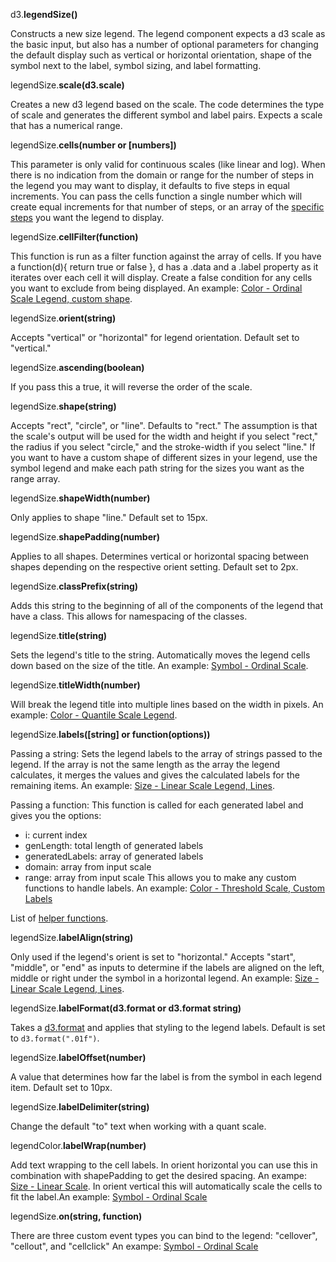 d3.**legendSize()**

Constructs a new size legend. The legend component expects a d3 scale as the basic input, but also has a number of optional parameters for changing the default display such as vertical or horizontal orientation, shape of the symbol next to the label, symbol sizing, and label formatting.

legendSize.**scale(d3.scale)**

Creates a new d3 legend based on the scale. The code determines the type of scale and generates the different symbol and label pairs. Expects a scale that has a numerical range.

legendSize.**cells(number or [numbers])**

This parameter is only valid for continuous scales (like linear and log). When there is no indication from the domain or range for the number of steps in the legend you may want to display, it defaults to five steps in equal increments. You can pass the cells function a single number which will create equal increments for that number of steps, or an array of the [specific steps](#color-linear-custom) you want the legend to display.

legendSize.**cellFilter(function)**

This function is run as a filter function against the array of cells. If you have a function(d){ return true or false }, d has a .data and a .label property as it iterates over each cell it will display. Create a false condition for any cells you want to exclude from being displayed. An example: [Color - Ordinal Scale Legend, custom shape](#color-ordinal).

legendSize.**orient(string)**

Accepts "vertical" or "horizontal" for legend orientation. Default set to "vertical."

legendSize.**ascending(boolean)**

If you pass this a true, it will reverse the order of the scale.

legendSize.**shape(string)**

Accepts "rect", "circle", or "line". Defaults to "rect." The assumption is that the scale's output will be used for the width and height if you select "rect," the radius if you select "circle," and the stroke-width if you select "line." If you want to have a custom shape of different sizes in your legend, use the symbol legend and make each path string for the sizes you want as the range array.

legendSize.**shapeWidth(number)**

Only applies to shape "line." Default set to 15px.

legendSize.**shapePadding(number)**

Applies to all shapes. Determines vertical or horizontal spacing between shapes depending on the respective orient setting. Default set to 2px.

legendSize.**classPrefix(string)**

Adds this string to the beginning of all of the components of the legend that have a class. This allows for namespacing of the classes.

legendSize.**title(string)**

Sets the legend's title to the string. Automatically moves the legend cells down based on the size of the title. An example: [Symbol - Ordinal Scale](#symbol-ordinal).

legendSize.**titleWidth(number)**

Will break the legend title into multiple lines based on the width in pixels. An example: [Color - Quantile Scale Legend](#color-quant).

legendSize.**labels([string] or function(options))**

Passing a string:
Sets the legend labels to the array of strings passed to the legend. If the array is not the same length as the array the legend calculates, it merges the values and gives the calculated labels for the remaining items. An example: [Size - Linear Scale Legend, Lines](#size-line).

Passing a function:
This function is called for each generated label and gives you the options:
- i: current index
- genLength: total length of generated labels
- generatedLabels: array of generated labels
- domain: array from input scale
- range: array from input scale
This allows you to make any custom functions to handle labels. An example: [Color - Threshold Scale, Custom Labels](#color-threshold)

List of [helper functions](#helpers).


legendSize.**labelAlign(string)**

Only used if the legend's orient is set to "horizontal." Accepts "start", "middle", or "end" as inputs to determine if the labels are aligned on the left, middle or right under the symbol in a horizontal legend. An example: [Size - Linear Scale Legend, Lines](#size-line).

legendSize.**labelFormat(d3.format or d3.format string)**


Takes a [d3.format](https://github.com/mbostock/d3/wiki/Formatting) and applies that styling to the legend labels. Default is set to `d3.format(".01f")`.

legendSize.**labelOffset(number)**

A value that determines how far the label is from the symbol in each legend item. Default set to 10px.

legendSize.**labelDelimiter(string)**

Change the default "to" text when working with a quant scale.

legendColor.**labelWrap(number)**

Add text wrapping to the cell labels. In orient horizontal you can use this in combination with shapePadding to get the desired spacing. An exampe: [Size - Linear Scale](#size-line). In orient vertical this will automatically scale the cells to fit the label.An example: [Symbol - Ordinal Scale](#symbol-ordinal) 

legendSize.**on(string, function)**

There are three custom event types you can bind to the legend: "cellover", "cellout", and "cellclick" An exampe: [Symbol - Ordinal Scale](#symbol-ordinal)
